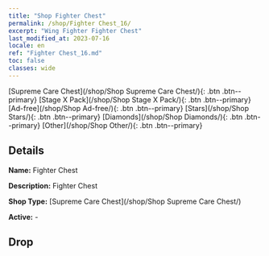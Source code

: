 ```yaml
---
title: "Shop Fighter Chest"
permalink: /shop/Fighter Chest_16/
excerpt: "Wing Fighter Fighter Chest"
last_modified_at: 2023-07-16
locale: en
ref: "Fighter Chest_16.md"
toc: false
classes: wide
---
```



  [Supreme Care Chest](/shop/Shop Supreme Care Chest/){: .btn .btn--primary}   [Stage X Pack](/shop/Shop Stage X Pack/){: .btn .btn--primary}   [Ad-free](/shop/Shop Ad-free/){: .btn .btn--primary}   [Stars](/shop/Shop Stars/){: .btn .btn--primary}   [Diamonds](/shop/Shop Diamonds/){: .btn .btn--primary}   [Other](/shop/Shop Other/){: .btn .btn--primary} 

## Details

 **Name:** Fighter Chest 

 **Description:** Fighter Chest

 **Shop Type:** [Supreme Care Chest](/shop/Shop Supreme Care Chest/)

 **Active:** - 

## Drop


